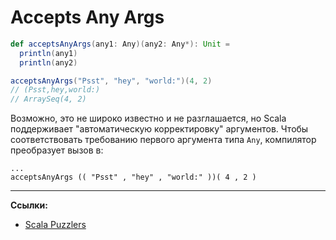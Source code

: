 # Accepts Any Args

```scala
def acceptsAnyArgs(any1: Any)(any2: Any*): Unit =
  println(any1)
  println(any2)

acceptsAnyArgs("Psst", "hey", "world:")(4, 2)
// (Psst,hey,world:)
// ArraySeq(4, 2)
```

Возможно, это не широко известно и не разглашается, но Scala поддерживает "автоматическую корректировку" аргументов. 
Чтобы соответствовать требованию первого аргумента типа `Any`, компилятор преобразует вызов в:

```text
... 
acceptsAnyArgs (( "Psst" , "hey" , "world:" ))( 4 , 2 )   
```


---

**Ссылки:**
- [Scala Puzzlers](https://scalapuzzlers.com/index.html#pzzlr-039)
